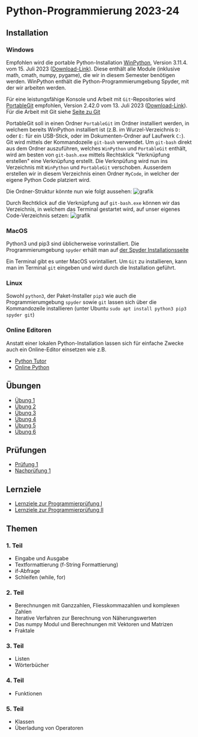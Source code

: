 ﻿<!-- -*- coding: utf-8 -*- -->

# Python-Programmierung 2023-24

## Installation

### Windows

Empfohlen wird die portable Python-Installation [WinPython](https://github.com/winpython/winpython), Version 3.11.4. vom 15. Juli 2023 ([Download-Link](https://github.com/winpython/winpython/releases/download/6.4.20230625final/Winpython64-3.11.4.0.exe)). Diese enthält alle Module (inklusive math, cmath, numpy, pygame), die wir in diesem Semester benötigen werden. WinPython enthält die Python-Programmierumgebung Spyder, mit der wir arbeiten werden.

Für eine leistungsfähige Konsole und Arbeit mit `Git`-Repositories wird [PortableGit](https://github.com/git-for-windows/git) empfohlen, Version 2.42.0 vom 13. Juli 2023 ([Download-Link](https://github.com/git-for-windows/git/releases/download/v2.42.0.windows.1/Git-2.42.0-64-bit.exe)). Für die Arbeit mit Git siehe [Seite zu Git](GIT.md)

PortableGit soll in einen Ordner `PortableGit` im Ordner installiert werden, in welchem bereits WinPython installiert ist (z.B. im Wurzel-Verzeichnis `D:` oder `E:` für ein USB-Stick, oder im Dokumenten-Ordner auf Laufwerk `C:`). Git wird mittels der
Kommandozeile `git-bash` verwendet. Um `git-bash` direkt aus dem Ordner auszuführen, welches `WinPython` und `PortableGit` enthält, wird am besten von `git-bash.exe` mittels Rechtsklick "Verknüpfung erstellen" eine Verknüpfung erstellt. Die Verknpüfung wird nun ins Verzeichnis mit `WinPython` und `PortableGit` verschoben. Ausserdem erstellen wir in diesem Verzeichnis einen Ordner `MyCode`, in welcher der eigene Python Code platziert wird.

Die Ordner-Struktur könnte nun wie folgt aussehen:
![grafik](https://user-images.githubusercontent.com/40485433/131446510-0f393315-001b-4161-b1a6-75ff74f86606.png)

Durch Rechtklick auf die Verknüpfung auf `git-bash.exe` können wir das Verzeichnis, in welchem das Terminal gestartet wird, auf unser eigenes Code-Verzeichnis setzen:
![grafik](https://user-images.githubusercontent.com/40485433/131446801-2b9c42b5-4374-43c9-8c7e-01e20851b617.png)

### MacOS

Python3 und pip3 sind üblicherweise vorinstalliert. Die Programmierumgebung `spyder` erhält man auf [der Spyder Installationsseite](https://docs.spyder-ide.org/current/installation.html)

Ein Terminal gibt es unter MacOS vorintalliert. Um `Git` zu installieren, kann man im Terminal `git` eingeben und wird durch die Installation geführt.

### Linux

Sowohl `python3`, der Paket-Installer `pip3` wie auch die Programmierumgebung `spyder` sowie `git` lassen sich über die Kommandozeile installieren (unter Ubuntu `sudo apt install python3 pip3 spyder git`)

### Online Editoren

Anstatt einer lokalen Python-Installation lassen sich für einfache Zwecke auch ein Online-Editor einsetzen wie z.B.

- [Python Tutor](https://pythontutor.com/)
- [Online Python](https://www.online-python.com/)

## Übungen

- [Übung 1](https://classroom.github.com/a/qO6T_1gF)
- [Übung 2](https://classroom.github.com/a/AWq59C0c)
- [Übung 3](https://classroom.github.com/a/2ulNqvSd)
- [Übung 4](https://classroom.github.com/a/3Irdd_CR)
- [Übung 5](https://classroom.github.com/a/XUQGUgHV)
- [Übung 6](https://classroom.github.com/a/THIM3nIV)

## Prüfungen

- [Prüfung 1](https://classroom.github.com/a/cneGWKdD)
- [Nachprüfung 1](https://classroom.github.com/a/LR60u2IA)

## Lernziele

- [Lernziele zur Programmierprüfung I](Lernziele_Programmieren_I.pdf)
- [Lernziele zur Programmierprüfung II](Lernziele_Programmieren_II.pdf)

## Themen

### 1. Teil

- Eingabe und Ausgabe
- Textformattierung (f-String Formattierung)
- if-Abfrage
- Schleifen (while, for)

### 2. Teil

- Berechnungen mit Ganzzahlen, Fliesskommazahlen und komplexen Zahlen
- Iterative Verfahren zur Berechnung von Näherungswerten
- Das numpy Modul und Berechnungen mit Vektoren und Matrizen
- Fraktale

### 3. Teil

- Listen
- Wörterbücher

### 4. Teil

- Funktionen

### 5. Teil

- Klassen
- Überladung von Operatoren
